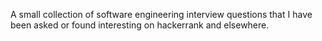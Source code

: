 A small collection of software engineering interview questions that I have been asked or found interesting on hackerrank and elsewhere.